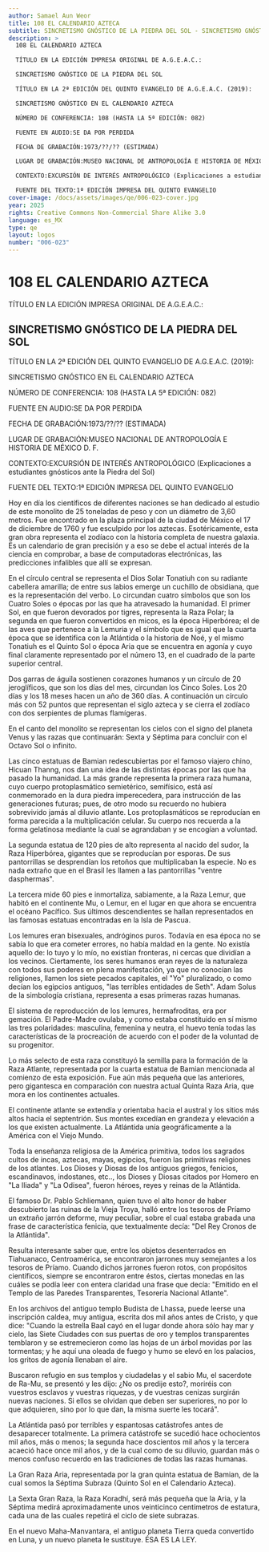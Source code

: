 ```yaml
---
author: Samael Aun Weor
title: 108 EL CALENDARIO AZTECA
subtitle: SINCRETISMO GNÓSTICO DE LA PIEDRA DEL SOL - SINCRETISMO GNÓSTICO EN EL CALENDARIO AZTECA
description: >
  108 EL CALENDARIO AZTECA

  TÍTULO EN LA EDICIÓN IMPRESA ORIGINAL DE A.G.E.A.C.:

  SINCRETISMO GNÓSTICO DE LA PIEDRA DEL SOL

  TÍTULO EN LA 2ª EDICIÓN DEL QUINTO EVANGELIO DE A.G.E.A.C. (2019):

  SINCRETISMO GNÓSTICO EN EL CALENDARIO AZTECA

  NÚMERO DE CONFERENCIA: 108 (HASTA LA 5ª EDICIÓN: 082)

  FUENTE EN AUDIO:SE DA POR PERDIDA

  FECHA DE GRABACIÓN:1973/??/?? (ESTIMADA)

  LUGAR DE GRABACIÓN:MUSEO NACIONAL DE ANTROPOLOGÍA E HISTORIA DE MÉXICO D. F.

  CONTEXTO:EXCURSIÓN DE INTERÉS ANTROPOLÓGICO (Explicaciones a estudiantes gnósticos ante la Piedra del Sol)

  FUENTE DEL TEXTO:1ª EDICIÓN IMPRESA DEL QUINTO EVANGELIO
cover-image: /docs/assets/images/qe/006-023-cover.jpg
year: 2025
rights: Creative Commons Non-Commercial Share Alike 3.0
language: es_MX
type: qe
layout: logos
number: "006-023"
---
```

# 108 EL CALENDARIO AZTECA

TÍTULO EN LA EDICIÓN IMPRESA ORIGINAL DE A.G.E.A.C.:

## SINCRETISMO GNÓSTICO DE LA PIEDRA DEL SOL

TÍTULO EN LA 2ª EDICIÓN DEL QUINTO EVANGELIO DE A.G.E.A.C. (2019):

SINCRETISMO GNÓSTICO EN EL CALENDARIO AZTECA

NÚMERO DE CONFERENCIA: 108 (HASTA LA 5ª EDICIÓN: 082)

FUENTE EN AUDIO:SE DA POR PERDIDA

FECHA DE GRABACIÓN:1973/??/?? (ESTIMADA)

LUGAR DE GRABACIÓN:MUSEO NACIONAL DE ANTROPOLOGÍA E HISTORIA DE MÉXICO D. F.

CONTEXTO:EXCURSIÓN DE INTERÉS ANTROPOLÓGICO (Explicaciones a estudiantes gnósticos ante la Piedra del Sol)

FUENTE DEL TEXTO:1ª EDICIÓN IMPRESA DEL QUINTO EVANGELIO

Hoy en día los científicos de diferentes naciones se han dedicado al estudio de este monolito de 25 toneladas de peso y con un diámetro de 3,60 metros. Fue encontrado en la plaza principal de la ciudad de México el 17 de diciembre de 1760 y fue esculpido por los aztecas. Esotéricamente, esta gran obra representa el zodíaco con la historia completa de nuestra galaxia. Es un calendario de gran precisión y a eso se debe el actual interés de la ciencia en comprobar, a base de computadoras electrónicas, las predicciones infalibles que allí se expresan.

En el círculo central se representa el Dios Solar Tonatiuh con su radiante cabellera amarilla; de entre sus labios emerge un cuchillo de obsidiana, que es la representación del verbo. Lo circundan cuatro símbolos que son los Cuatro Soles o épocas por las que ha atravesado la humanidad. El primer Sol, en que fueron devorados por tigres, representa la Raza Polar; la segunda en que fueron convertidos en micos, es la época Hiperbórea; el de las aves que pertenece a la Lemuria y el símbolo que es igual que la cuarta época que se identifica con la Atlántida o la historia de Noé, y el mismo Tonatiuh es el Quinto Sol o época Aria que se encuentra en agonía y cuyo final claramente representado por el número 13, en el cuadrado de la parte superior central.

Dos garras de águila sostienen corazones humanos y un círculo de 20 jeroglíficos, que son los días del mes, circundan los Cinco Soles. Los 20 días y los 18 meses hacen un año de 360 días. A continuación un círculo más con 52 puntos que representan el siglo azteca y se cierra el zodíaco con dos serpientes de plumas flamígeras.

En el canto del monolito se representan los cielos con el signo del planeta Venus y las razas que continuarán: Sexta y Séptima para concluir con el Octavo Sol o infinito.

Las cinco estatuas de Bamian redescubiertas por el famoso viajero chino, Hicuan Thanng, nos dan una idea de las distintas épocas por las que ha pasado la humanidad. La más grande representa la primera raza humana, cuyo cuerpo protoplasmático semietérico, semifísico, está así conmemorado en la dura piedra imperecedera, para instrucción de las generaciones futuras; pues, de otro modo su recuerdo no hubiera sobrevivido jamás al diluvio atlante. Los protoplasmáticos se reproducían en forma parecida a la multiplicación celular. Su cuerpo nos recuerda a la forma gelatinosa mediante la cual se agrandaban y se encogían a voluntad.

La segunda estatua de 120 pies de alto representa al nacido del sudor, la Raza Hiperbórea, gigantes que se reproducían por esporas. De sus pantorrillas se desprendían los retoños que multiplicaban la especie. No es nada extraño que en el Brasil les llamen a las pantorrillas "ventre dasphermas".

La tercera mide 60 pies e inmortaliza, sabiamente, a la Raza Lemur, que habitó en el continente Mu, o Lemur, en el lugar en que ahora se encuentra el océano Pacífico. Sus últimos descendientes se hallan representados en las famosas estatuas encontradas en la Isla de Pascua.

Los lemures eran bisexuales, andróginos puros. Todavía en esa época no se sabía lo que era cometer errores, no había maldad en la gente. No existía aquello de: lo tuyo y lo mío, no existían fronteras, ni cercas que dividían a los vecinos. Ciertamente, los seres humanos eran reyes de la naturaleza con todos sus poderes en plena manifestación, ya que no conocían las religiones, llamen los siete pecados capitales, el "Yo" pluralizado, o como decían los egipcios antiguos, "las terribles entidades de Seth". Adam Solus de la simbología cristiana, representa a esas primeras razas humanas.

El sistema de reproducción de los lemures, hermafroditas, era por gemación. El Padre-Madre ovulaba, y como estaba constituido en sí mismo las tres polaridades: masculina, femenina y neutra, el huevo tenía todas las características de la procreación de acuerdo con el poder de la voluntad de su progenitor.

Lo más selecto de esta raza constituyó la semilla para la formación de la Raza Atlante, representada por la cuarta estatua de Bamian mencionada al comienzo de esta exposición. Fue aún más pequeña que las anteriores, pero gigantesca en comparación con nuestra actual Quinta Raza Aria, que mora en los continentes actuales.

El continente atlante se extendía y orientaba hacia el austral y los sitios más altos hacia el septentrión. Sus montes excedían en grandeza y elevación a los que existen actualmente. La Atlántida unía geográficamente a la América con el Viejo Mundo.

Toda la enseñanza religiosa de la América primitiva, todos los sagrados cultos de incas, aztecas, mayas, egipcios, fueron las primitivas religiones de los atlantes. Los Dioses y Diosas de los antiguos griegos, fenicios, escandinavos, indostanes, etc.., los Dioses y Diosas citados por Homero en "La Iliada" y "La Odisea", fueron héroes, reyes y reinas de la Atlántida.

El famoso Dr. Pablo Schliemann, quien tuvo el alto honor de haber descubierto las ruinas de la Vieja Troya, halló entre los tesoros de Príamo un extraño jarrón deforme, muy peculiar, sobre el cual estaba grabada una frase de característica fenicia, que textualmente decía: "Del Rey Cronos de la Atlántida".

Resulta interesante saber que, entre los objetos desenterrados en Tiahuanaco, Centroamérica, se encontraron jarrones muy semejantes a los tesoros de Príamo. Cuando dichos jarrones fueron rotos, con propósitos científicos, siempre se encontraron entre éstos, ciertas monedas en las cuáles se podía leer con entera claridad una frase que decía: "Emitido en el Templo de las Paredes Transparentes, Tesorería Nacional Atlante".

En los archivos del antiguo templo Budista de Lhassa, puede leerse una inscripción caldea, muy antigua, escrita dos mil años antes de Cristo, y que dice: "Cuando la estrella Baal cayó en el lugar donde ahora sólo hay mar y cielo, las Siete Ciudades con sus puertas de oro y templos transparentes temblaron y se estremecieron como las hojas de un árbol movidas por las tormentas; y he aquí una oleada de fuego y humo se elevó en los palacios, los gritos de agonía llenaban el aire.

Buscaron refugio en sus templos y ciudadelas y el sabio Mu, el sacerdote de Ra-Mu, se presentó y les dijo: ¿No os predije esto?, moriréis con vuestros esclavos y vuestras riquezas, y de vuestras cenizas surgirán nuevas naciones. Si ellos se olvidan que deben ser superiores, no por lo que adquieren, sino por lo que dan, la misma suerte les tocará".

La Atlántida pasó por terribles y espantosas catástrofes antes de desaparecer totalmente. La primera catástrofe se sucedió hace ochocientos mil años, más o menos; la segunda hace doscientos mil años y la tercera acaeció hace once mil años, y de la cual como de su diluvio, guardan más o menos confuso recuerdo en las tradiciones de todas las razas humanas.

La Gran Raza Aria, representada por la gran quinta estatua de Bamian, de la cual somos la Séptima Subraza (Quinto Sol en el Calendario Azteca).

La Sexta Gran Raza, la Raza Koradhí, será más pequeña que la Aria, y la Séptima medirá aproximadamente unos veinticinco centímetros de estatura, cada una de las cuales repetirá el ciclo de siete subrazas.

En el nuevo Maha-Manvantara, el antiguo planeta Tierra queda convertido en Luna, y un nuevo planeta le sustituye. ÉSA ES LA LEY.

